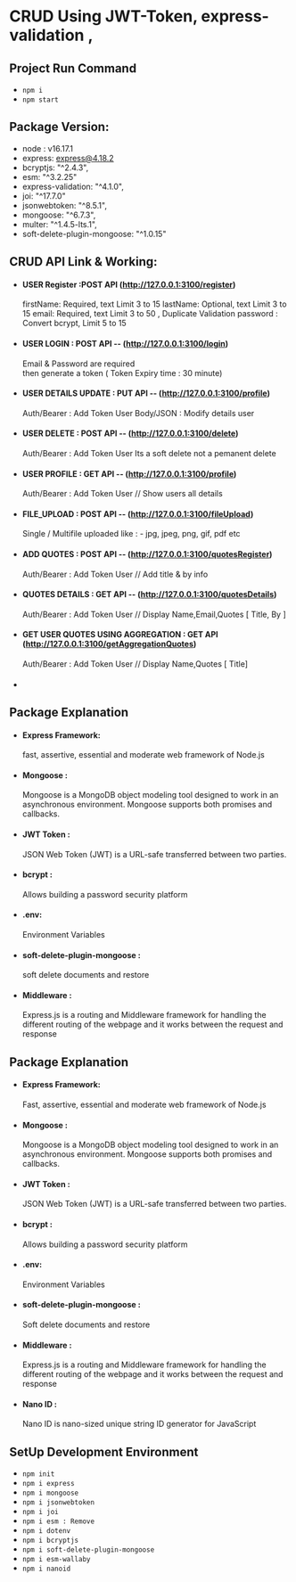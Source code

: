 # CRUD Using JWT-Token, express-validation , 

## Project Run Command
* `npm i`
* `npm start`

## Package Version:
 * node : v16.17.1
 * express: express@4.18.2
 * bcryptjs: "^2.4.3",
 * esm: "^3.2.25"
 * express-validation: "^4.1.0", 
 * joi: "^17.7.0"
 * jsonwebtoken: "^8.5.1",  
 * mongoose: "^6.7.3",
 * multer: "^1.4.5-lts.1",
 * soft-delete-plugin-mongoose: "^1.0.15"

## CRUD API Link & Working:
  * #### USER Register :POST API  (http://127.0.0.1:3100/register)
    firstName: Required, text Limit 3 to 15 
    lastName: Optional, text Limit 3 to 15
    email: Required, text Limit 3 to 50 , Duplicate Validation
    password : Convert bcrypt, Limit 5 to 15

  * #### USER LOGIN : POST API -- (http://127.0.0.1:3100/login)
    Email & Password are required  
    then generate a token ( Token Expiry time : 30 minute)

  * #### USER DETAILS UPDATE : PUT API -- (http://127.0.0.1:3100/profile)
    Auth/Bearer : Add Token User
    Body/JSON : Modify details user

  * #### USER DELETE : POST API --  (http://127.0.0.1:3100/delete)
    Auth/Bearer : Add Token User
    Its a soft delete not a pemanent delete

  * #### USER PROFILE : GET API -- (http://127.0.0.1:3100/profile)
    Auth/Bearer : Add Token User // Show users all details

 * #### FILE_UPLOAD : POST API -- (http://127.0.0.1:3100/fileUpload)
   Single / Multifile uploaded 
   like : - jpg, jpeg, png, gif, pdf etc
 

* #### ADD QUOTES : POST API -- (http://127.0.0.1:3100/quotesRegister)
    Auth/Bearer : Add Token User // Add title & by info

* #### QUOTES DETAILS : GET API -- (http://127.0.0.1:3100/quotesDetails)
    Auth/Bearer : Add Token User // Display Name,Email,Quotes [ Title, By ]

* #### GET USER QUOTES USING AGGREGATION : GET API (http://127.0.0.1:3100/getAggregationQuotes)
     Auth/Bearer : Add Token User // Display Name,Quotes [ Title]
     
* ####     


## Package Explanation
* ####  Express Framework:
  fast, assertive, essential and moderate web framework of Node.js

*  #### Mongoose :
   Mongoose is a MongoDB object modeling tool designed to work in an asynchronous environment. Mongoose supports both promises and callbacks.

* #### JWT Token :
  JSON Web Token (JWT) is a URL-safe  transferred between two parties.

* #### bcrypt : 
  Allows building a password security platform

* #### .env:
  Environment Variables

* #### soft-delete-plugin-mongoose : 
  soft delete documents and restore

* #### Middleware : 
  Express.js is a routing and Middleware framework for handling the different routing of the webpage and it works between the request and response


## Package Explanation
* ####  Express Framework:
  Fast, assertive, essential and moderate web framework of Node.js

* #### Mongoose :
  Mongoose is a MongoDB object modeling tool designed to work in an asynchronous environment. Mongoose supports both promises and callbacks.

* #### JWT Token :
  JSON Web Token (JWT) is a URL-safe  transferred between two parties.

* #### bcrypt : 
  Allows building a password security platform

* #### .env:
  Environment Variables

* #### soft-delete-plugin-mongoose : 
  Soft delete documents and restore

* #### Middleware : 
  Express.js is a routing and Middleware framework for handling the different routing of the webpage and it works between the request and response

* #### Nano ID : 
  Nano ID is nano-sized unique string ID generator for JavaScript



## SetUp Development Environment
  * `npm init`
  * `npm i express`
  * `npm i mongoose`
  * `npm i jsonwebtoken`
  * `npm i joi`
  * `npm i esm : Remove`
  * `npm i dotenv`
  * `npm i bcryptjs`
  * `npm i soft-delete-plugin-mongoose`
  * `npm i esm-wallaby`
  * `npm i nanoid`
